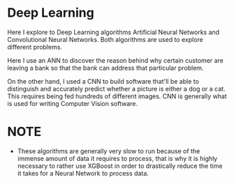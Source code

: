 # Deep Learning

Here I explore to Deep Learning algorithms Artificial Neural Networks and Convolutional Neural Networks. Both algorithms are used to explore different problems. 

Here I use an ANN to discover the reason behind why certain customer are leaving a bank so that the bank can address that particular problem.

On the other hand, I used a CNN to build software that'll be able to distinguish and accurately predict whether a picture is either a dog or a cat. This requires being fed hundreds of different images. CNN is generally what is used for writing Computer Vision software. 

# NOTE

- These algorithms are generally very slow to run because of the immense amount of data it requires to process, that is why it is highly necessary to rather use XGBoost in order to drastically reduce the time it takes for a Neural Network to process data. 
